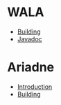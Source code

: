 # WALA

* [Building](building) 
* [Javadoc](javadoc)

# Ariadne

* [Introduction](ariadne)
* [Building](ariadne_building) 
